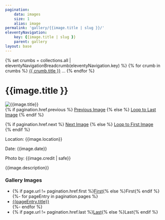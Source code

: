 ```yaml
---
pagination:
    data: images
    size: 1
    alias: image
permalink: 'gallery/{{image.title | slug }}/'
eleventyNavigation:
    key: {{image.title | slug }}
    parent: gallery
layout: base
---
```

{% set crumbs = collections.all | eleventyNavigationBreadcrumb(eleventyNavigation.key) %}
{% for crumb in crumbs %}
  <a class="crumb" href="{{ crumb.url | url }}">{{ crumb.title }}</a>
  ...
{% endfor %}

<h1 class="image-title">{{image.title }}</h1>

<div class="image">
    <img src="{{image.src}}" alt="{{image.title}}">
</div>

<div class="prev-next">
{% if pagination.href.previous %}
<a href="{{ pagination.href.previous }}">Previous Image</a>
{% else %}
<a href="{{ pagination.href.last }}">Loop to Last Image</a>
{% endif %}

{% if pagination.href.next %}
<a href="{{ pagination.href.next }}">Next Image</a>
{% else %}
<a href="{{ pagination.href.first }}">Loop to First Image</a>
{% endif %}
</div>

<div class="image-info">
    <p class="location">Location: {{image.location}}</p>
    <p class="date">Date: {{image.date}}</p>
    <p class="credit">Photo by: {{image.credit | safe}}</p>
    <p class="description">{{image.description}}</p>
</div>


<nav aria-labelledby="gallery-images" class="gallery-list">
  <h3 id="gallery-images">Gallery Images</h3>
  <ul>
   <li>{% if page.url != pagination.href.first %}<a href="{{ pagination.href.first }}">First</a>{% else %}First{% endif %}</li>
{%- for pageEntry in pagination.pages %}
    <li><a href="{{ pagination.hrefs[ loop.index0 ] }}"{% if page.url == pagination.hrefs[ loop.index0 ] %} aria-current="page"{% endif %}>
    <!-- Page {{ loop.index }}--> <!--shows Page 1, Page 2 etc -->
    {{pageEntry.title}}
    </a></li>
{%- endfor %}
    <li>{% if page.url != pagination.href.last %}<a href="{{ pagination.href.last }}">Last</a>{% else %}Last{% endif %}</li>
  </ul>
</nav>